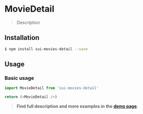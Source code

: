 # MovieDetail

> Description

<!-- ![](./assets/preview.png) -->

## Installation

```sh
$ npm install sui-movies-detail --save
```

## Usage

### Basic usage
```js
import MovieDetail from 'sui-movies-detail'

return (<MovieDetail />)
```


> **Find full description and more examples in the [demo page](#).**